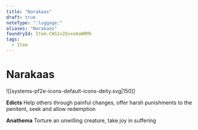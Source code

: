 ```yaml
---
title: "Narakaas"
draft: true
noteType: ":luggage:"
aliases: "Narakaas"
foundryId: Item.CWS1v2QvxeAaWRMk
tags:
  - Item
---
```


# Narakaas
![[systems-pf2e-icons-default-icons-deity.svg|150]]

**Edicts** Help others through painful changes, offer harsh punishments to the penitent, seek and allow redemption

**Anathema** Torture an unwilling creature, take joy in suffering
